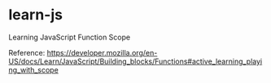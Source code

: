 # learn-js
Learning JavaScript Function Scope

Reference: https://developer.mozilla.org/en-US/docs/Learn/JavaScript/Building_blocks/Functions#active_learning_playing_with_scope